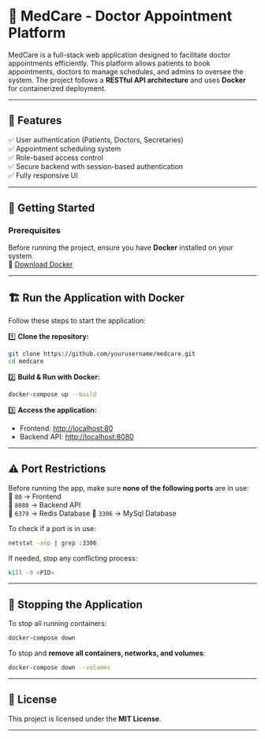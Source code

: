 # 🏥 MedCare - Doctor Appointment Platform

MedCare is a full-stack web application designed to facilitate doctor appointments efficiently. This platform allows patients to book appointments, doctors to manage schedules, and admins to oversee the system. The project follows a **RESTful API architecture** and uses **Docker** for containerized deployment.

---

## 📌 Features
✅ User authentication (Patients, Doctors, Secretaries)  
✅ Appointment scheduling system  
✅ Role-based access control  
✅ Secure backend with session-based authentication  
✅ Fully responsive UI  

---

## 🚀 Getting Started

### **Prerequisites**
Before running the project, ensure you have **Docker** installed on your system.  
🔗 [Download Docker](https://www.docker.com/get-started)  

---

## 🏗️ **Run the Application with Docker**
Follow these steps to start the application:  

1️⃣ **Clone the repository:**  
```sh
git clone https://github.com/yourusername/medcare.git
cd medcare
```

2️⃣ **Build & Run with Docker:**  
```sh
docker-compose up --build
```

3️⃣ **Access the application:**  
- Frontend: [http://localhost:80](http://localhost:80)  
- Backend API: [http://localhost:8080](http://localhost:8080)  

---

## ⚠️ **Port Restrictions**
Before running the app, make sure **none of the following ports** are in use:  
🚫 `80` → Frontend  
🚫 `8080` → Backend API  
🚫 `6379` → Redis Database 
🚫 `3306` → MySql Database   

To check if a port is in use:  
```sh
netstat -anp | grep :3306
```
If needed, stop any conflicting process:  
```sh
kill -9 <PID>
```

---

## 🛑 **Stopping the Application**
To stop all running containers:  
```sh
docker-compose down
```

To stop and **remove all containers, networks, and volumes**:  
```sh
docker-compose down --volumes
```

---

## 🐜 **License**
This project is licensed under the **MIT License**.  

---

